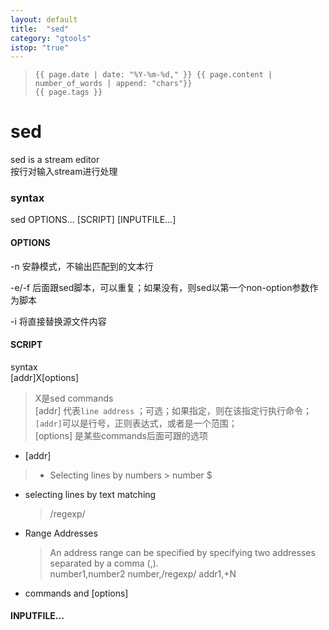 ```yaml
---
layout: default
title:  "sed"
category: "gtools"
istop: "true"
---
```

>     {{ page.date | date: "%Y-%m-%d," }} {{ page.content | number_of_words | append: "chars"}}
>     {{ page.tags }}

# sed
sed is a stream editor  
按行对输入stream进行处理  

###  syntax
sed OPTIONS... [SCRIPT] [INPUTFILE...]

#### OPTIONS

-n 安静模式，不输出匹配到的文本行

-e/-f 后面跟sed脚本，可以重复；如果没有，则sed以第一个non-option参数作为脚本

-i 将直接替换源文件内容

#### SCRIPT
syntax  
[addr]X[options]  
> X是sed commands  
[addr] 代表`line address` ；可选；如果指定，则在该指定行执行命令；`[addr]`可以是行号，正则表达式，或者是一个范围；  
[options] 是某些commands后面可跟的选项  

* [addr]

> * Selecting lines by numbers
     > number 
       $
  * selecting lines by text matching
     > /regexp/
  * Range Addresses
     > An address range can be specified by specifying two addresses separated by a comma (,).  
       number1,number2
       number,/regexp/
       addr1,+N

* commands and [options]


#### INPUTFILE...
